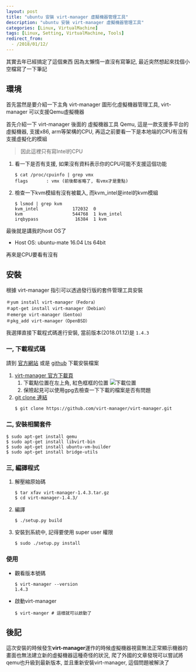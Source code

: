 ```yaml
---
layout: post
title: "ubuntu 安裝 virt-manager 虛擬機器管理工具"
description: "ubuntu 安裝 virt-manager 虛擬機器管理工具"
categories: [Linux, VirtualMachine]
tags: [Linux, Setting, VirtualMachine, Tools]
redirect_from:
  - /2018/01/12/
---
```


其實去年已經搞定了這個東西 因為太懶惰一直沒有寫筆記, 最近突然想起來找個小空檔寫了一下筆記

## 環境

首先當然是要介紹一下主角 virt-manager 圖形化虛擬機器管理工具, virt-manager 可以支援Qemu虛擬機器

首先介紹一下 virt-manager 後面的 虛擬機器工具 Qemu, 這是一款支援多平台的虛擬機器, 支援x86, arm等架構的CPU, 再這之前要看一下是本地端的CPU有沒有支援虛擬化的模組

> 因此這裡只有寫Intel的CPU

1. 看一下是否有支援, 如果沒有資料表示你的CPU可能不支援這個功能
    ```
    $ cat /proc/cpuinfo | grep vmx
    flags		: vmx (前後都省略了, 有vmx才是重點)
    ```
2. 檢查一下kvm模組有沒有被載入, 而kvm_intel是intel的kvm模組
    ```
    $ lsmod | grep kvm
    kvm_intel             172032  0
    kvm                   544768  1 kvm_intel
    irqbypass              16384  1 kvm
    ```

最後就是講我的host OS了
* Host OS: ubuntu-mate 16.04 Lts 64bit

再來是CPU要看有沒有

## 安裝

根據 virt-manager 指引可以透過發行版的套件管理工具安裝

```
＃yum install virt-manager（Fedora）
＃apt-get install virt-manager（Debian）
＃emerge virt-manager（Gentoo）
＃pkg_add virt-manager（OpenBSD）
```

我選擇直接下載程式碼進行安裝, 當前版本(2018.01.12)是 `1.4.3`

### 一, 下載程式碼

請到 [官方網站](https://virt-manager.org) 或是 [github](https://github.com/virt-manager/virt-manager) 下載安裝檔案

1. [virt-manager 官方下載頁](https://virt-manager.org/download/)
    1. 下載點位置在左上角, 紅色框框的位置
        ![下載位置](/blog/images/postimg/virt-manager/virt-manager-download-page.png)
    2. 保險起見可以使用gpg去檢查一下下載的檔案是否有問題
2. [git clone 連結](https://github.com/virt-manager/virt-manager.git)
    ```
    $ git clone https://github.com/virt-manager/virt-manager.git
    ```

### 二, 安裝相關套件

```
$ sudo apt-get install qemu
$ sudo apt-get install libvirt-bin
$ sudo apt-get install ubuntu-vm-builder
$ sudo apt-get install bridge-utils
```

### 三, 編譯程式

1. 解壓縮原始碼

    ```
    $ tar xfav virt-manager-1.4.3.tar.gz
    $ cd virt-manager-1.4.3/
    ```

2. 編譯

    ```
    $ ./setup.py build
    ```
3. 安裝到系統中, 記得要使用 super user 權限

    ```
    $ sudo ./setup.py install
    ```

### 使用

* 觀看版本號碼

    ```
    $ virt-manager --version
    1.4.3
    ```

* 啟動virt-manager

    ```
    $ virt-manger # 這樣就可以啟動了
    ```

## 後記

這次安裝的時候發生**virt-manager**運作的時候虛擬機器視窗無法正常顯示機器的畫面也無法建立新的虛擬機器這種奇怪的狀況, 爬了外國的文章發現可以嘗試將qemu也升級到最新版本, 並且重新安裝virt-manager, 這個問題被解決了
